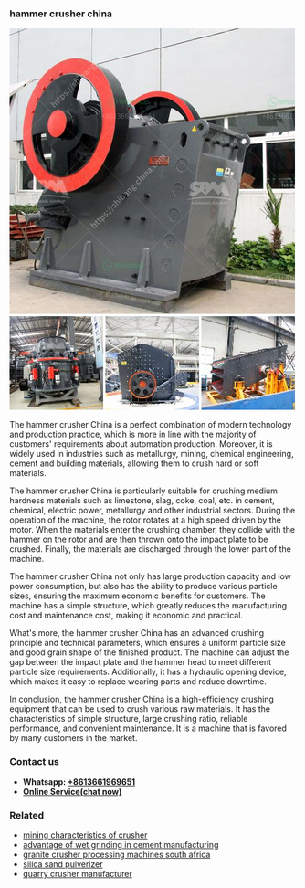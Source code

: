 <h3>hammer crusher china</h3><img src='1704951819.jpg' alt=''><p>The hammer crusher China is a perfect combination of modern technology and production practice, which is more in line with the majority of customers' requirements about automation production. Moreover, it is widely used in industries such as metallurgy, mining, chemical engineering, cement and building materials, allowing them to crush hard or soft materials.</p><p>The hammer crusher China is particularly suitable for crushing medium hardness materials such as limestone, slag, coke, coal, etc. in cement, chemical, electric power, metallurgy and other industrial sectors. During the operation of the machine, the rotor rotates at a high speed driven by the motor. When the materials enter the crushing chamber, they collide with the hammer on the rotor and are then thrown onto the impact plate to be crushed. Finally, the materials are discharged through the lower part of the machine.</p><p>The hammer crusher China not only has large production capacity and low power consumption, but also has the ability to produce various particle sizes, ensuring the maximum economic benefits for customers. The machine has a simple structure, which greatly reduces the manufacturing cost and maintenance cost, making it economic and practical.</p><p>What's more, the hammer crusher China has an advanced crushing principle and technical parameters, which ensures a uniform particle size and good grain shape of the finished product. The machine can adjust the gap between the impact plate and the hammer head to meet different particle size requirements. Additionally, it has a hydraulic opening device, which makes it easy to replace wearing parts and reduce downtime.</p><p>In conclusion, the hammer crusher China is a high-efficiency crushing equipment that can be used to crush various raw materials. It has the characteristics of simple structure, large crushing ratio, reliable performance, and convenient maintenance. It is a machine that is favored by many customers in the market.</p><h3>Contact us</h3><ul><li><strong>Whatsapp:&nbsp;<a href="https://wa.me/8613661969651">+8613661969651</a></strong></li><li><a href="https://swt.shibang-china.com/?git&amp;zhl&amp;hammer crusher china"><strong>Online Service(chat now)</strong></a></li></ul><h3>Related</h3><ul><li><a href='mining characteristics of crusher.md'>mining characteristics of crusher</a></li><li><a href='advantage of wet grinding in cement manufacturing.md'>advantage of wet grinding in cement manufacturing</a></li><li><a href='granite crusher processing machines south africa.md'>granite crusher processing machines south africa</a></li><li><a href='silica sand pulverizer.md'>silica sand pulverizer</a></li><li><a href='quarry crusher manufacturer.md'>quarry crusher manufacturer</a></li></ul>